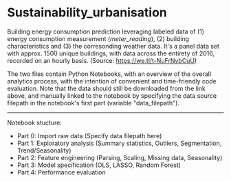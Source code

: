 # Sustainability_urbanisation
Building energy consumption prediction leveraging labeled data of (1) energy consumption measurement (*meter_reading*), (2) building characteristics and (3) the corresonding weather data.
It's a panel data set with approx. 1500 unique buildings, with data across the entirety of 2016, recorded on an hourly basis. (Source: https://we.tl/t-NuFrNvbCuU)

The two files contain Python Notebooks, with an overview of the overall analytics process, with the intention of convenient and time-friendly code evaluation. Note that the data should still be downloaded from the link above, and manually linked to the notebook by specifying the data source filepath in the notebook's first part (variable "data_filepath").

--- 
Notebook stucture:
- Part 0: Import raw data (Specify data filepath here)
- Part 1: Exploratory analysis (Summary statistics, Outliers, Segmentation, Trend/Seasonality)
- Part 2: Feature engineering (Parsing, Scaling, Missing data, Seasonality)
- Part 3: Model specification (OLS, LASSO, Random Forest)
- Part 4: Performance evaluation

